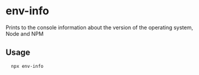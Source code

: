 # env-info
Prints to the console information about the version of the operating system, Node and NPM
## Usage
```
  npx env-info
```
